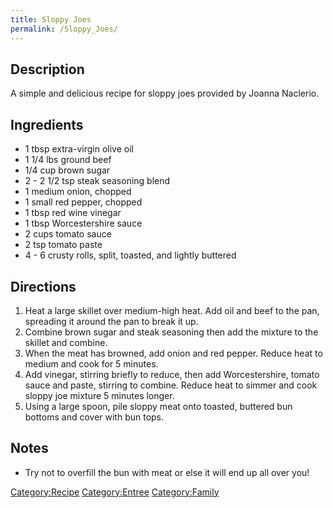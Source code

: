 ```yaml
---
title: Sloppy Joes
permalink: /Sloppy_Joes/
---
```


Description
-----------

A simple and delicious recipe for sloppy joes provided by Joanna Naclerio.

Ingredients
-----------

-   1 tbsp extra-virgin olive oil
-   1 1/4 lbs ground beef
-   1/4 cup brown sugar
-   2 - 2 1/2 tsp steak seasoning blend
-   1 medium onion, chopped
-   1 small red pepper, chopped
-   1 tbsp red wine vinegar
-   1 tbsp Worcestershire sauce
-   2 cups tomato sauce
-   2 tsp tomato paste
-   4 - 6 crusty rolls, split, toasted, and lightly buttered

Directions
----------

1.  Heat a large skillet over medium-high heat. Add oil and beef to the pan, spreading it around the pan to break it up.
2.  Combine brown sugar and steak seasoning then add the mixture to the skillet and combine.
3.  When the meat has browned, add onion and red pepper. Reduce heat to medium and cook for 5 minutes.
4.  Add vinegar, stirring briefly to reduce, then add Worcestershire, tomato sauce and paste, stirring to combine. Reduce heat to simmer and cook sloppy joe mixture 5 minutes longer.
5.  Using a large spoon, pile sloppy meat onto toasted, buttered bun bottoms and cover with bun tops.

Notes
-----

-   Try not to overfill the bun with meat or else it will end up all over you!

[Category:Recipe](/Category:Recipe "wikilink") [Category:Entree](/Category:Entree "wikilink") [Category:Family](/Category:Family "wikilink")